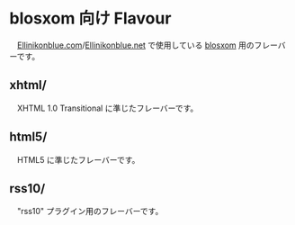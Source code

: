 # blosxom 向け Flavour

　[Ellinikonblue.com](http://www.ellinikonblue.com)/[Ellinikonblue.net](http://www.ellinikonblue.net) で使用している [blosxom](http://www.blosxom.com) 用のフレーバーです。


## xhtml/
　XHTML 1.0 Transitional に準じたフレーバーです。

## html5/
　HTML5 に準じたフレーバーです。

## rss10/
　"rss10" プラグイン用のフレーバーです。